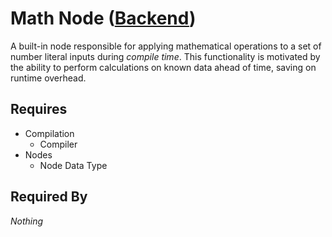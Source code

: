# Math Node ([Backend](../backend.md))

A built-in node responsible for applying mathematical operations to a set of number literal inputs during *compile time*. This functionality is motivated by the ability to perform calculations on known data ahead of time, saving on runtime overhead.

## Requires

- Compilation
    - Compiler
- Nodes
    - Node Data Type

## Required By

*Nothing*
